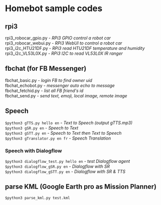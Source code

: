 # Homebot sample codes

## rpi3 
rpi3_robocar_gpio.py  - *RPi3 GPIO control a robot car* <br />
rpi3_robocar_webui.py - *RPi3 WebUI to control a robot car* <br />
rpi3_i2c_HTU21DF.py   - *RPi3 read HTU21DF temperature and humidity* <br />
rpi3_i2c_VL53L0X.py   - *RPi3 I2C to read VL53L0X IR ranger* <br />

## fbchat (for FB Messenger)
fbchat_basic.py - *login FB to find owner uid* <br />
fbchat_echobot.py - *messenger auto echo to message* <br />
fbchat_fetchid.py - *list all FB friend's id* <br />
fbchat_send.py - *send text, emoji, local image, remote image* <br />

## Speech 
`$python3 gTTS.py hello en` - *Text to Speech (output gTTS.mp3)*<br />
`$python3 gSR.py en` - *Speech to Text*<br />
`$python3 gSTT.py en` - *Speech to Text then Text to Speech*<br />
`$python3 gTranslator.py en fr` - *Speech Translation*<br />
### Speech with Dialogflow
`$python3 dialogflow_test.py hello en` - *test Dialogflow agent*<br />
`$python3 dialogflow_gSR.py en` - *Dialogflow with SR*<br />
`$python3 dialogflow_gSTT.py en` - *Dialogflow with SR & TTS*<br />

## parse KML (Google Earth pro as Mission Planner)
`$python3 parse_kml.py test.kml`
